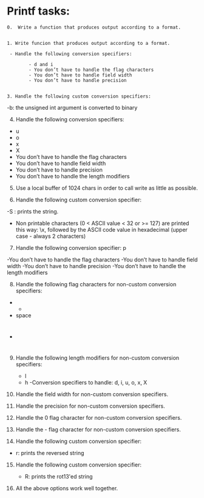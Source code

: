 # Printf tasks: #


	0.  Write a function that produces output according to a format.


	1. Write funcion that produces output according to a format.

     - Handle the following conversion specifiers:

			- d and i
			- You don’t have to handle the flag characters
			- You don’t have to handle field width
			- You don’t have to handle precision


	3. Handle the following custom conversion specifiers:

  -b: the unsigned int argument is converted to binary


4. Handle the following conversion specifiers:

 - u
 - o
 - x
 - X
 - You don’t have to handle the flag characters
 - You don’t have to handle field width
 - You don’t have to handle precision
 - You don’t have to handle the length modifiers

5. Use a local buffer of 1024 chars in order to call write as little as possible.


6. Handle the following custom conversion specifier:

 -S : prints the string.
 - Non printable characters (0 < ASCII value < 32 or >= 127) are printed this way: \x, 
   followed by the ASCII code value in hexadecimal (upper case - always 2 characters)


7. Handle the following conversion specifier: p

 -You don’t have to handle the flag characters
 -You don’t have to handle field width
 -You don’t have to handle precision
 -You don’t have to handle the length modifiers


8. Handle the following flag characters for non-custom conversion specifiers:

 - +
 - space
 - #


9. Handle the following length modifiers for non-custom conversion specifiers:

   - l
   - h
   -Conversion specifiers to handle: d, i, u, o, x, X


10. Handle the field width for non-custom conversion specifiers.


11. Handle the precision for non-custom conversion specifiers.


12. Handle the 0 flag character for non-custom conversion specifiers.


13. Handle the - flag character for non-custom conversion specifiers.


14. Handle the following custom conversion specifier:

   - r: prints the reversed string


15. Handle the following custom conversion specifier:

    - R: prints the rot13'ed string


16. All the above options work well together.

